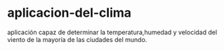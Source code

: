 # aplicacion-del-clima 
aplicación capaz de determinar la temperatura,humedad y velocidad del viento de la mayoría de las ciudades del mundo.
